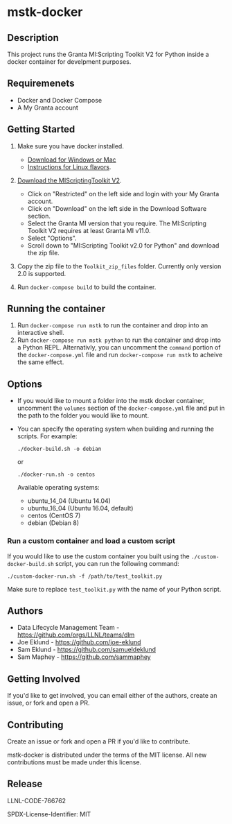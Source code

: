 # mstk-docker

## Description
This project runs the Granta MI:Scripting Toolkit V2 for Python inside a docker container for develpment purposes.


## Requiremenets
- Docker and Docker Compose
- A My Granta account

## Getting Started

1. Make sure you have docker installed.
    - [Download for Windows or Mac](https://www.docker.com/products/docker-desktop)
    - [Instructions for Linux flavors](https://docs.docker.com/install/).
1. [Download the MIScriptingToolkit V2](https://grantadesign.com/industry/support/).
    - Click on "Restricted" on the left side and login with your My Granta account.
    - Click on "Download" on the left side in the Download Software section.
    - Select the Granta MI version that you require. The MI:Scripting Toolkit V2 requires  at least Granta MI v11.0.
    - Select "Options".
    - Scroll down to "MI:Scripting Toolkit v2.0 for Python" and download the zip file.
1. Copy the zip file to the `Toolkit_zip_files` folder. Currently only version 2.0 is supported.

1. Run `docker-compose build` to build the container.

## Running the container

1. Run `docker-compose run mstk` to run the container and drop into an interactive shell.
1. Run `docker-compose run mstk python` to run the container and drop into a Python REPL. Alternativly, you can uncomment the `command` portion of the `docker-compose.yml` file and run `docker-compose run mstk` to acheive the same effect.

## Options

- If you would like to mount a folder into the mstk docker container, uncomment the `volumes` section of the `docker-compose.yml` file and put in the path to the folder you would like to mount.

- You can specify the operating system when building and running the scripts. For example:

    `./docker-build.sh -o debian`

    or

    `./docker-run.sh -o centos`

    Available operating systems:
    - ubuntu_14_04 (Ubuntu 14.04)
    - ubuntu_16_04 (Ubuntu 16.04, default)
    - centos (CentOS 7)
    - debian (Debian 8)

### Run a custom container and load a custom script

If you would like to use the custom container you built using the `./custom-docker-build.sh` script, you can run the following command:

`./custom-docker-run.sh -f /path/to/test_toolkit.py`

Make sure to replace `test_toolkit.py` with the name of your Python script.

## Authors
- Data Lifecycle Management Team - https://github.com/orgs/LLNL/teams/dlm
- Joe Eklund - https://github.com/joe-eklund
- Sam Eklund - https://github.com/samueldeklund
- Sam Maphey - https://github.com/sammaphey 

## Getting Involved

If you'd like to get involved, you can email either of the authors, create an issue, or fork and open a PR.

## Contributing

Create an issue or fork and open a PR if you'd like to contribute.

mstk-docker is distributed under the terms of the MIT license. All new
contributions must be made under this license.

## Release

LLNL-CODE-766762

SPDX-License-Identifier: MIT